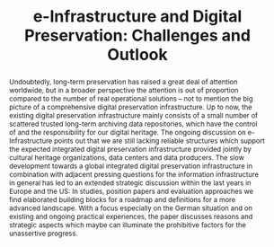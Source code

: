 ---
abstract: 'Undoubtedly, long-term preservation has raised a great deal of attention
  worldwide, but in a broader perspective the attention is out of proportion compared
  to the number of real operational solutions – not to mention the big picture of
  a comprehensive digital preservation infrastructure. Up to now, the existing digital
  preservation infrastructure mainly consists of a small number of scattered trusted
  long-term archiving data repositories, which have the control of and the responsibility
  for our digital heritage. The ongoing discussion on e-Infrastructure points out
  that we are still lacking reliable structures which support the expected integrated
  digital preservation infrastructure provided jointly by cultural heritage organizations,
  data centers and data producers. The slow development towards a global integrated
  digital preservation infrastructure in combination with adjacent pressing questions
  for the information infrastructure in general has led to an extended strategic discussion
  within the last years in Europe and the US: In studies, position papers and evaluation
  approaches we find elaborated building blocks for a roadmap and definitions for
  a more advanced landscape. With a focus especially on the German situation and on
  existing and ongoing practical experiences, the paper discusses reasons and strategic
  aspects which maybe can illuminate the prohibitive factors for the unassertive progress.'
creators:
- Altenhöner, Reinhard
date: null
document_url: https://services.phaidra.univie.ac.at/api/object/o:294005/download
grand_parent: iPRES
institutions: []
keywords:
- san francisco
landing_page_url: https://phaidra.univie.ac.at/o:294005
language: eng
layout: publication
license: CC BY-SA 3.0 AT
notes_url: null
parent: iPRES 2009
publication_type: paper
size: 760626
slides_url: null
source_name: iPRES
stream_url: null
title: 'e-Infrastructure and Digital Preservation: Challenges and Outlook'
year: 2009
---